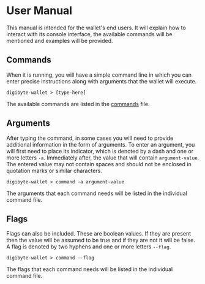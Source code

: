 # User Manual

This manual is intended for the wallet's end users. It will explain how to interact with its console interface, the available commands will be mentioned and examples will be provided.

## Commands

When it is running, you will have a simple command line in which you can enter precise instructions along with arguments that the wallet will execute.

```
digibyte-wallet > [type-here]
```

The available commands are listed in the [commands](commands.md) file.

## Arguments

After typing the command, in some cases you will need to provide additional information in the form of arguments. To enter an argument, you will first need to place its indicator, which is denoted by a dash and one or more letters `-a`. Immediately after, the value that will contain `argument-value`. The entered value may not contain spaces and should not be enclosed in quotation marks or similar characters.

```
digibyte-wallet > command -a argument-value
```

The arguments that each command needs will be listed in the individual command file.

## Flags

Flags can also be included. These are boolean values. If they are present then the value will be assumed to be true and if they are not it will be false. A flag is denoted by two hyphens and one or more letters `--flag`.

```
digibyte-wallet > command --flag
```

The flags that each command needs will be listed in the individual command file.
